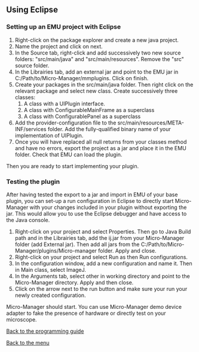 ## Using Eclipse

### Setting up an EMU project with Eclipse

1. Right-click on the package explorer and create a new java project.
2. Name the project and click on next.
3. In the Source tab, right-click and add successively two new source folders: "src/main/java" and "src/main/resources". Remove the "src" source folder.
4. In the Librairies tab, add an external jar and point to the EMU jar in C:/Path/to/Micro-Manager/mmplugins. Click on finish.
5. Create your packages in the src/main/java folder. Then right click on the relevant package and select new class. Create successively three classes:
   1. A class with a UIPlugin interface.
   2. A class with ConfigurableMainFrame as a superclass
   3. A class with ConfigurablePanel as a superclass
6. Add the provider-configuration file to the src/main/resources/META-INF/services folder. Add the fully-qualified binary name of your implementation of UIPlugin.
7. Once you will have replaced all null returns from your classes method and have no errors, export the project as a jar and place it in the EMU folder. Check that EMU can load the plugin.

Then you are ready to start implementing your plugin.



###  Testing the plugin

After having tested the export to a jar and import in EMU of your base plugin, you can set-up a run configuration in Eclipse to directly start Micro-Manager with your changes included in your plugin without exporting the jar. This would allow you to use the Eclipse debugger and have access to the Java console.

1. Right-click on your project and select Properties. Then go to Java Build path and in the Librairies tab, add the ij.jar from your Micro-Manager folder (add External jar). Then add all jars from the C:/Path/to/Micro-Manager/plugins/Micro-manager folder. Apply and close.
2. Right-click on your project and select Run as then Run configurations.
3. In the configuration window, add a new configuration and name it. Then in Main class, select ImageJ.
4. In the Arguments tab, select other in working directory and point to the Micro-Manager directory. Apply and then close.
5. Click on the arrow next to the run button and make sure your run your newly created configuration.

Micro-Manager should start. You can use Micro-Manager demo device adapter to fake the presence of hardware or directly test on your microscope.



[Back to the programming guide](programmingguide.md)

[Back to the menu](index.md)